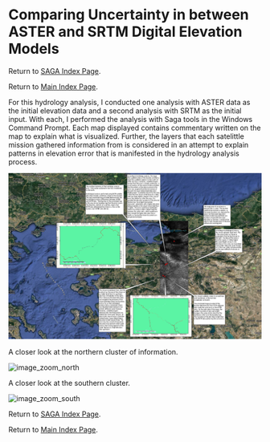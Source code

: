 # Comparing Uncertainty in between ASTER and SRTM Digital Elevation Models

Return to [SAGA Index Page](../saga_index.md).

Return to [Main Index Page](../../index.md).

For this hydrology analysis, I conducted one analysis with ASTER data as the initial elevation data and a second analysis with SRTM as the initial input. With each, I performed the analysis with Saga tools in the Windows Command Prompt. Each map displayed contains commentary written on the map to explain what is visualized. Further, the layers that each satelittle mission gathered information from is considered in an attempt to explain patterns in elevation error that is manifested in the hydrology analysis process. 


![final_image](/saga/uludag/final_2.png)

A closer look at the northern cluster of information.

![image_zoom_north](https://github.com/Ian8VT/Ian8VT.github.io/blob/master/final_zoom_north.png)

A closer look at the southern cluster. 

![image_zoom_south](https://github.com/Ian8VT/Ian8VT.github.io/blob/master/final_zoom_south.png)

Return to [SAGA Index Page](../saga_index.md).

Return to [Main Index Page](../../index.md).
